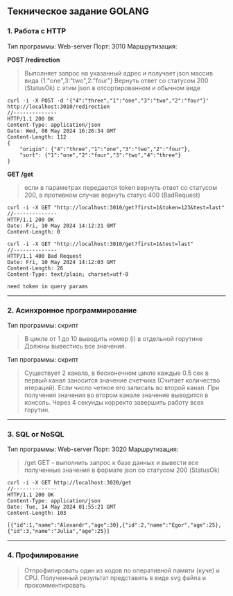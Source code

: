## Текническое задание GOLANG

### 1. Работа с HTTP
Тип программы: Web-server
Порт: 3010
Маршрутизация:

**POST /redirection**  
> Выполняет запрос на указанный адрес и получает json массив вида {1:"one",3:"two",2:"four"}
> Вернуть ответ со статусом 200 (StatusOk) c этим json в отсортированном и обычном виде
```
curl -i -X POST -d '{"4":"three","1":"one","3":"two","2":"four"}' http://localhost:3010/redirection
//--------------
HTTP/1.1 200 OK
Content-Type: application/json
Date: Wed, 08 May 2024 16:26:34 GMT
Content-Length: 112
{ 
    "origin": {"4":"three","1":"one","3":"two","2":"four"}, 
    "sort": {"1":"one","2":"four","3":"two","4":"three"} 
}
```

**GET /get**  
> если в параметрах передается token вернуть ответ со статусом 200, в противном случае вернуть статус 400 (BadRequest)
```
curl -i -X GET "http://localhost:3010/get?first=1&token=123&test=last"
//--------------
HTTP/1.1 200 OK
Date: Fri, 10 May 2024 14:12:21 GMT
Content-Length: 0

curl -i -X GET "http://localhost:3010/get?first=1&test=last"
//--------------
HTTP/1.1 400 Bad Request
Date: Fri, 10 May 2024 14:12:03 GMT
Content-Length: 26
Content-Type: text/plain; charset=utf-8

need token in query params
```
---
### 2. Асинхронное программирование
Тип программы: скрипт

> В цикле от 1 до 10 выводить номер (i) в отдельной горутине
> Должны вывестись все значения.

Тип программы: скрипт

> Существует 2 канала, в бесконечном цикле каждые 0.5 сек в первый канал заносится значение счетчика (Считает количество итераций). Если число четное его записать во второй канал.
> При получения значения во втором канале значение выводится в консоль.
> Через 4 секунды корректо завершить работу всех горутин.


---
### 3. SQL or NoSQL
Тип программы: Web-server
Порт: 3020
Маршрутизация:

> /get GET - выполнить запрос к базе данных и вывести все полученные значения в формате json cо статусом 200 (StatusOk)
```
curl -i -X GET http://localhost:3020/get
//--------------
HTTP/1.1 200 OK
Content-Type: application/json
Date: Tue, 14 May 2024 01:55:21 GMT
Content-Length: 103

[{"id":1,"name":"Alexandr","age":30},{"id":2,"name":"Egor","age":25},{"id":3,"name":"Julia","age":25}]
```

---
### 4. Профилирование

> Отпрофилировать один из кодов по оперативной памяти (куче) и CPU. Полученный результат представить в виде svg файла и прокомментировать